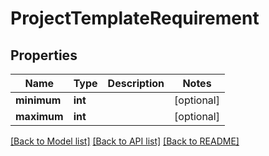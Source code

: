 # ProjectTemplateRequirement

## Properties
Name | Type | Description | Notes
------------ | ------------- | ------------- | -------------
**minimum** | **int** |  | [optional] 
**maximum** | **int** |  | [optional] 

[[Back to Model list]](../README.md#documentation-for-models) [[Back to API list]](../README.md#documentation-for-api-endpoints) [[Back to README]](../README.md)


